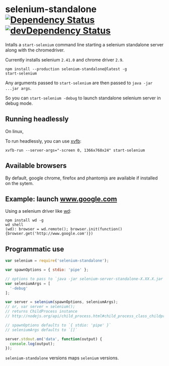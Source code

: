 # selenium-standalone [![Dependency Status](https://david-dm.org/vvo/selenium-standalone.svg?theme=shields.io)](https://david-dm.org/vvo/selenium-standalone) [![devDependency Status](https://david-dm.org/vvo/selenium-standalone/dev-status.svg?theme=shields.io)](https://david-dm.org/vvo/selenium-standalone#info=devDependencies)

Intalls a `start-selenium` command line starting a selenium standalone
server along with the chromedriver.

Currently installs selenium `2.41.0` and chrome driver `2.9`.

```shell
npm install --production selenium-standalone@latest -g
start-selenium
```

Any arguments passed to `start-selenium` are then passed to
`java -jar ...jar args`.

So you can `start-selenium -debug` to launch standalone selenium server
in debug mode.

## Running headlessly

On linux,

To run headlessly, you can use [xvfb](http://en.wikipedia.org/wiki/Xvfb):

```shell
xvfb-run --server-args="-screen 0, 1366x768x24" start-selenium
```

## Available browsers

By default, google chrome, firefox and phantomjs are available
if installed on the sytem.

## Example: launch www.google.com

Using a selenium driver like [wd](https://github.com/admc/wd):

```shell
npm install wd -g
wd shell
(wd): browser = wd.remote(); browser.init(function(){browser.get('http://www.google.com')})
```

## Programmatic use

```js
var selenium = require('selenium-standalone');

var spawnOptions = { stdio: 'pipe' };

// options to pass to `java -jar selenium-server-standalone-X.XX.X.jar`
var seleniumArgs = [
  '-debug'
];

var server = selenium(spawnOptions, seleniumArgs);
// or, var server = selenium();
// returns ChildProcess instance
// http://nodejs.org/api/child_process.html#child_process_class_childprocess

// spawnOptions defaults to `{ stdio: 'pipe' }`
// seleniumArgs defaults to `[]`

server.stdout.on('data', function(output) {
  console.log(output);
});
```

`selenium-standalone` versions maps `selenium` versions.
